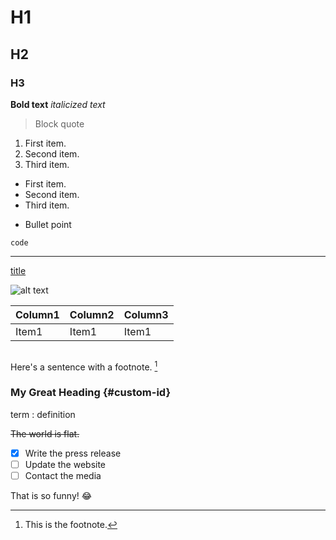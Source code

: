 # H1
## H2
### H3

**Bold text**
*italicized text* 
> Block quote
1. First item.
2. Second item.
3. Third item.
- First item.
- Second item.
- Third item.
* Bullet point

`code`

----------

[title](https://google.com)

![alt text](image.jpg)


| Column1 | Column2 | Column3 |
| ------------- | -------------- | -------------- |
| Item1 | Item1 | Item1 |

```Fenced code block

```

Here's a sentence with a footnote. [^1]

[^1]: This is the footnote.

### My Great Heading {#custom-id}

term
: definition

~~The world is flat.~~

- [x] Write the press release
- [ ] Update the website
- [ ] Contact the media

That is so funny! :joy:
